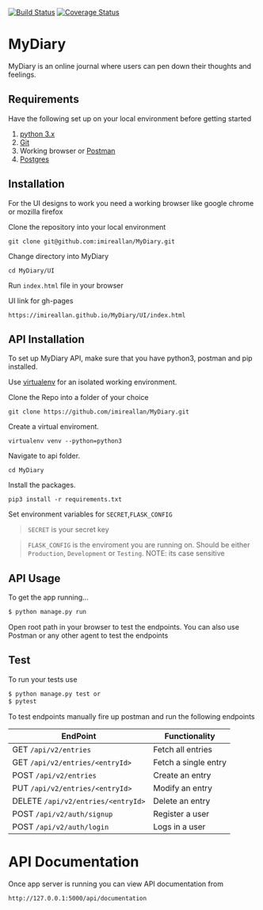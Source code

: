[![Build Status](https://travis-ci.org/imireallan/MyDiary.svg?branch=ch-api-v2-enpoints-159268511)](https://travis-ci.org/imireallan/MyDiary)
[![Coverage Status](https://coveralls.io/repos/github/imireallan/MyDiary/badge.svg?branch=ch-api-v2-enpoints-159268511)](https://coveralls.io/github/imireallan/MyDiary?branch=ch-api-v2-enpoints-159268511)

# MyDiary
MyDiary is an online journal where users can pen down their thoughts and feelings.

## Requirements
Have the following set up on your local environment before getting started

1. [python 3.x](https://www.python.org/downloads/)
2. [Git](https://git-scm.com)
3. Working browser or [Postman](https://chrome.google.com/webstore/detail/postman/fhbjgbiflinjbdggehcddcbncdddomop?utm_source=chrome-app-launcher-info-dialog)
4. [Postgres](http://www.postgresql.org)

## Installation
For the UI designs to work you need a working browser like google chrome or mozilla firefox

Clone the repository into your local environment

```
git clone git@github.com:imireallan/MyDiary.git
```

Change directory into MyDiary

```
cd MyDiary/UI
```

Run `index.html` file in your browser

UI link for gh-pages

```
https://imireallan.github.io/MyDiary/UI/index.html
```

## API Installation
To set up MyDiary API, make sure that you have python3, postman and pip installed.

Use [virtualenv](http://www.pythonforbeginners.com/basics/how-to-use-python-virtualenv) for an isolated working environment.

Clone the Repo into a folder of your choice
```
git clone https://github.com/imireallan/MyDiary.git
```

Create a virtual enviroment.
```
virtualenv venv --python=python3
```

Navigate to api folder.
```
cd MyDiary
```

Install the packages.
```
pip3 install -r requirements.txt
```

Set environment variables for `SECRET`,`FLASK_CONFIG`
> `SECRET` is your secret key

> `FLASK_CONFIG` is the enviroment you are running on. Should be either `Production`, `Development` or `Testing`. NOTE: its case sensitive


## API Usage

To get the app running...

```bash
$ python manage.py run
```

Open root path in your browser to test the endpoints. 
You can also use Postman or any other agent to test the endpoints

## Test

To run your tests use

```bash
$ python manage.py test or 
$ pytest
```

To test endpoints manually fire up postman and run the following endpoints

**EndPoint** | **Functionality**
--- | ---
GET  `/api/v2/entries` | Fetch all entries
GET  `/api/v2/entries/<entryId>` | Fetch a single entry 
POST  `/api/v2/entries` | Create an entry
PUT  `/api/v2/entries/<entryId>` | Modify an entry
DELETE  `/api/v2/entries/<entryId>` | Delete an entry
POST  `/api/v2/auth/signup` | Register a user
POST  `/api/v2/auth/login` | Logs in a user



# API Documentation
Once app server is running you can view API documentation from
```
http://127.0.0.1:5000/api/documentation
```
